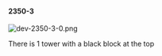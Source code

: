 #### 2350-3
![dev-2350-3-0.png](https://github.com/lil-lab/nlvr/raw/master/nlvr/dev/images/0/dev-2350-3-0.png "dev-2350-3-0.png")

There is 1 tower with a black block at the top